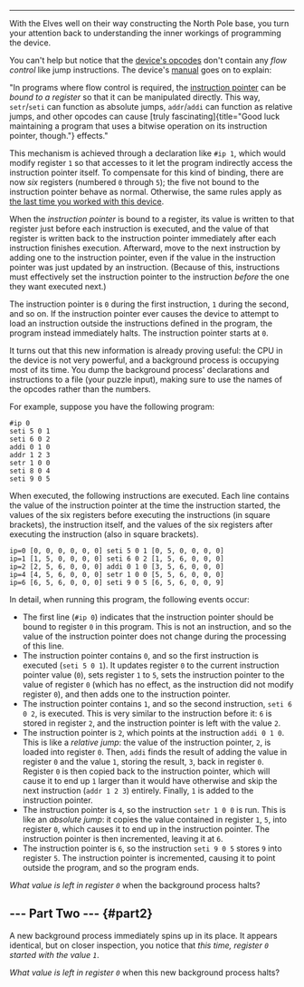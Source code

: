 ------------------------------------

With the Elves well on their way constructing the North Pole base, you
turn your attention back to understanding the inner workings of
programming the device.

You can\'t help but notice that the [device\'s opcodes](16) don\'t
contain any *flow control* like jump instructions. The device\'s
[manual](16) goes on to explain:

\"In programs where flow control is required, the [instruction
pointer](https://en.wikipedia.org/wiki/Program_counter) can be *bound to
a register* so that it can be manipulated directly. This way,
`setr`/`seti` can function as absolute jumps, `addr`/`addi` can function
as relative jumps, and other opcodes can cause [truly
fascinating]{title="Good luck maintaining a program that uses a bitwise operation on its instruction pointer, though."}
effects.\"

This mechanism is achieved through a declaration like `#ip 1`, which
would modify register `1` so that accesses to it let the program
indirectly access the instruction pointer itself. To compensate for this
kind of binding, there are now *six* registers (numbered `0` through
`5`); the five not bound to the instruction pointer behave as normal.
Otherwise, the same rules apply as [the last time you worked with this
device](16).

When the *instruction pointer* is bound to a register, its value is
written to that register just before each instruction is executed, and
the value of that register is written back to the instruction pointer
immediately after each instruction finishes execution. Afterward, move
to the next instruction by adding one to the instruction pointer, even
if the value in the instruction pointer was just updated by an
instruction. (Because of this, instructions must effectively set the
instruction pointer to the instruction *before* the one they want
executed next.)

The instruction pointer is `0` during the first instruction, `1` during
the second, and so on. If the instruction pointer ever causes the device
to attempt to load an instruction outside the instructions defined in
the program, the program instead immediately halts. The instruction
pointer starts at `0`.

It turns out that this new information is already proving useful: the
CPU in the device is not very powerful, and a background process is
occupying most of its time. You dump the background process\'
declarations and instructions to a file (your puzzle input), making sure
to use the names of the opcodes rather than the numbers.

For example, suppose you have the following program:

    #ip 0
    seti 5 0 1
    seti 6 0 2
    addi 0 1 0
    addr 1 2 3
    setr 1 0 0
    seti 8 0 4
    seti 9 0 5

When executed, the following instructions are executed. Each line
contains the value of the instruction pointer at the time the
instruction started, the values of the six registers before executing
the instructions (in square brackets), the instruction itself, and the
values of the six registers after executing the instruction (also in
square brackets).

    ip=0 [0, 0, 0, 0, 0, 0] seti 5 0 1 [0, 5, 0, 0, 0, 0]
    ip=1 [1, 5, 0, 0, 0, 0] seti 6 0 2 [1, 5, 6, 0, 0, 0]
    ip=2 [2, 5, 6, 0, 0, 0] addi 0 1 0 [3, 5, 6, 0, 0, 0]
    ip=4 [4, 5, 6, 0, 0, 0] setr 1 0 0 [5, 5, 6, 0, 0, 0]
    ip=6 [6, 5, 6, 0, 0, 0] seti 9 0 5 [6, 5, 6, 0, 0, 9]

In detail, when running this program, the following events occur:

-   The first line (`#ip 0`) indicates that the instruction pointer
    should be bound to register `0` in this program. This is not an
    instruction, and so the value of the instruction pointer does not
    change during the processing of this line.
-   The instruction pointer contains `0`, and so the first instruction
    is executed (`seti 5 0 1`). It updates register `0` to the current
    instruction pointer value (`0`), sets register `1` to `5`, sets the
    instruction pointer to the value of register `0` (which has no
    effect, as the instruction did not modify register `0`), and then
    adds one to the instruction pointer.
-   The instruction pointer contains `1`, and so the second instruction,
    `seti 6 0 2`, is executed. This is very similar to the instruction
    before it: `6` is stored in register `2`, and the instruction
    pointer is left with the value `2`.
-   The instruction pointer is `2`, which points at the instruction
    `addi 0 1 0`. This is like a *relative jump*: the value of the
    instruction pointer, `2`, is loaded into register `0`. Then, `addi`
    finds the result of adding the value in register `0` and the value
    `1`, storing the result, `3`, back in register `0`. Register `0` is
    then copied back to the instruction pointer, which will cause it to
    end up `1` larger than it would have otherwise and skip the next
    instruction (`addr 1 2 3`) entirely. Finally, `1` is added to the
    instruction pointer.
-   The instruction pointer is `4`, so the instruction `setr 1 0 0` is
    run. This is like an *absolute jump*: it copies the value contained
    in register `1`, `5`, into register `0`, which causes it to end up
    in the instruction pointer. The instruction pointer is then
    incremented, leaving it at `6`.
-   The instruction pointer is `6`, so the instruction `seti 9 0 5`
    stores `9` into register `5`. The instruction pointer is
    incremented, causing it to point outside the program, and so the
    program ends.

*What value is left in register `0`* when the background process halts?


\-\-- Part Two \-\-- {#part2}
--------------------

A new background process immediately spins up in its place. It appears
identical, but on closer inspection, you notice that *this time,
register `0` started with the value `1`*.

*What value is left in register `0`* when this new background process
halts?
